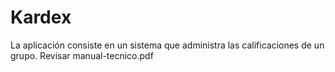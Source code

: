 # Kardex

La aplicación consiste en un sistema que administra las calificaciones de un grupo.
Revisar manual-tecnico.pdf
